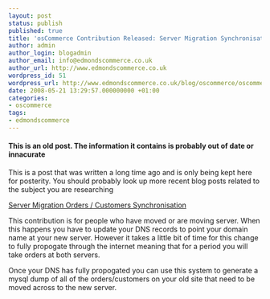 ```yaml
---
layout: post
status: publish
published: true
title: 'osCommerce Contribution Released: Server Migration Synchronisation'
author: admin
author_login: blogadmin
author_email: info@edmondscommerce.co.uk
author_url: http://www.edmondscommerce.co.uk
wordpress_id: 51
wordpress_url: http://www.edmondscommerce.co.uk/blog/oscommerce/oscommerce-contribution-released-server-migration-synchronisation/
date: 2008-05-21 13:29:57.000000000 +01:00
categories:
- oscommerce
tags:
- edmondscommerce
---
```

<div class="oldpost"><h4>This is an old post. The information it contains is probably out of date or innacurate</h4>
<p>
This is a post that was written a long time ago and is only being kept here for posterity.
You should probably look up more recent blog posts related to the subject you are researching
</p>
</div>
<a href="http://addons.oscommerce.com/info/5958">Server Migration Orders / Customers Synchronisation</a>

This contribution is for people who have moved or are moving server. When this happens you have to update your DNS records to point your domain name at your new server. However it takes a little bit of time for this change to fully propogate through the internet meaning that for a period you will take orders at both servers.

Once your DNS has fully propogated you can use this system to generate a mysql dump of all of the orders/customers on your old site that need to be moved across to the new server.
